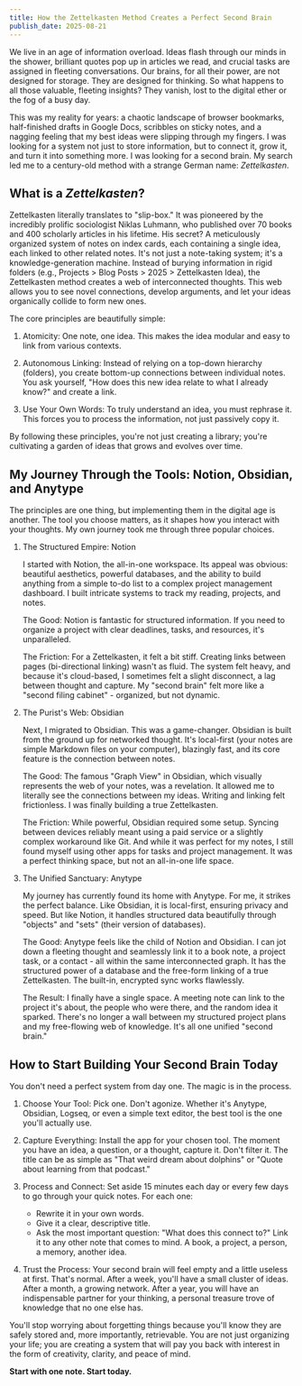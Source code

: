 ```yaml
---
title: How the Zettelkasten Method Creates a Perfect Second Brain
publish_date: 2025-08-21
---
```


We live in an age of information overload. Ideas flash through our minds in the shower, brilliant quotes pop up in articles we read, and crucial tasks are assigned in fleeting conversations. Our brains, for all their power, are not designed for storage. They are designed for thinking. So what happens to all those valuable, fleeting insights? They vanish, lost to the digital ether or the fog of a busy day.

This was my reality for years: a chaotic landscape of browser bookmarks, half-finished drafts in Google Docs, scribbles on sticky notes, and a nagging feeling that my best ideas were slipping through my fingers. I was looking for a system not just to store information, but to connect it, grow it, and turn it into something more. I was looking for a second brain.
My search led me to a century-old method with a strange German name: *Zettelkasten*.

## What is a *Zettelkasten*?

Zettelkasten literally translates to "slip-box." It was pioneered by the incredibly prolific sociologist Niklas Luhmann, who published over 70 books and 400 scholarly articles in his lifetime. His secret? A meticulously organized system of notes on index cards, each containing a single idea, each linked to other related notes. It's not just a note-taking system; it's a knowledge-generation machine. Instead of burying information in rigid folders (e.g., Projects > Blog Posts > 2025 > Zettelkasten Idea), the Zettelkasten method creates a web of interconnected thoughts. This web allows you to see novel connections, develop arguments, and let your ideas organically collide to form new ones.

The core principles are beautifully simple:

1. Atomicity: One note, one idea. This makes the idea modular and easy to link from various contexts.
   
2. Autonomous Linking: Instead of relying on a top-down hierarchy (folders), you create bottom-up connections between individual notes. You ask yourself, "How does this new idea relate to what I already know?" and create a link.

3. Use Your Own Words: To truly understand an idea, you must rephrase it. This forces you to process the information, not just passively copy it.

By following these principles, you're not just creating a library; you're cultivating a garden of ideas that grows and evolves over time.

## My Journey Through the Tools: Notion, Obsidian, and Anytype

The principles are one thing, but implementing them in the digital age is another. The tool you choose matters, as it shapes how you interact with your thoughts. My own journey took me through three popular choices.

1. The Structured Empire: Notion

    I started with Notion, the all-in-one workspace. Its appeal was obvious: beautiful aesthetics, powerful databases, and the ability to build anything from a simple to-do list to a complex project management dashboard. I built intricate systems to track my reading, projects, and notes.

    The Good: Notion is fantastic for structured information. If you need to organize a project with clear deadlines, tasks, and resources, it's unparalleled.

    The Friction: For a Zettelkasten, it felt a bit stiff. Creating links between pages (bi-directional linking) wasn't as fluid. The system felt heavy, and because it's cloud-based, I sometimes felt a slight disconnect, a lag between thought and capture. My "second brain" felt more like a "second filing cabinet" - organized, but not dynamic.

2. The Purist's Web: Obsidian

    Next, I migrated to Obsidian. This was a game-changer. Obsidian is built from the ground up for networked thought. It's local-first (your notes are simple Markdown files on your computer), blazingly fast, and its core feature is the connection between notes.

    The Good: The famous "Graph View" in Obsidian, which visually represents the web of your notes, was a revelation. It allowed me to literally see the connections between my ideas. Writing and linking felt frictionless. I was finally building a true Zettelkasten.
    
    The Friction: While powerful, Obsidian required some setup. Syncing between devices reliably meant using a paid service or a slightly complex workaround like Git. And while it was perfect for my notes, I still found myself using other apps for tasks and project management. It was a perfect thinking space, but not an all-in-one life space.

3. The Unified Sanctuary: Anytype

    My journey has currently found its home with Anytype. For me, it strikes the perfect balance. Like Obsidian, it is local-first, ensuring privacy and speed. But like Notion, it handles structured data beautifully through "objects" and "sets" (their version of databases).

    The Good: Anytype feels like the child of Notion and Obsidian. I can jot down a fleeting thought and seamlessly link it to a book note, a project task, or a contact - all within the same interconnected graph. It has the structured power of a database and the free-form linking of a true Zettelkasten. The built-in, encrypted sync works flawlessly.
    
    The Result: I finally have a single space. A meeting note can link to the project it's about, the people who were there, and the random idea it sparked. There's no longer a wall between my structured project plans and my free-flowing web of knowledge. It's all one unified "second brain."

## How to Start Building Your Second Brain Today

You don't need a perfect system from day one. The magic is in the process.

1. Choose Your Tool: Pick one. Don't agonize. Whether it's Anytype, Obsidian, Logseq, or even a simple text editor, the best tool is the one you'll actually use.

2. Capture Everything: Install the app for your chosen tool. The moment you have an idea, a question, or a thought, capture it. Don't filter it. The title can be as simple as "That weird dream about dolphins" or "Quote about learning from that podcast."

3. Process and Connect: Set aside 15 minutes each day or every few days to go through your quick notes. For each one:

	- Rewrite it in your own words.
	- Give it a clear, descriptive title.
	- Ask the most important question: "What does this connect to?" Link it to any other note that comes to mind. A book, a project, a person, a memory, another idea.

4. Trust the Process: Your second brain will feel empty and a little useless at first. That's normal. After a week, you'll have a small cluster of ideas. After a month, a growing network. After a year, you will have an indispensable partner for your thinking, a personal treasure trove of knowledge that no one else has.

You'll stop worrying about forgetting things because you'll know they are safely stored and, more importantly, retrievable. You are not just organizing your life; you are creating a system that will pay you back with interest in the form of creativity, clarity, and peace of mind.

**Start with one note. Start today.**